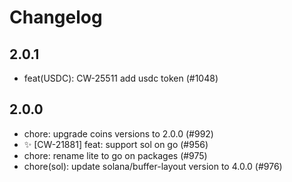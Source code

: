 # Changelog

## 2.0.1
- feat(USDC): CW-25511 add usdc token (#1048)


## 2.0.0
- chore: upgrade coins versions to 2.0.0 (#992)
- ✨ [CW-21881] feat: support sol on go (#956)
- chore: rename lite to go on packages (#975)
- chore(sol): update solana/buffer-layout version to 4.0.0 (#976)

